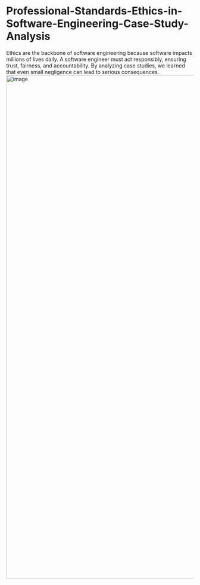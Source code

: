 # Professional-Standards-Ethics-in-Software-Engineering-Case-Study-Analysis
Ethics are the backbone of software engineering because software impacts millions of lives daily. A software engineer must act responsibly, ensuring trust, fairness, and accountability. By analyzing case studies, we learned that even small negligence can lead to serious consequences. 
<img width="954" height="1350" alt="image" src="https://github.com/user-attachments/assets/e42bac09-cf09-406f-b36c-6714ab19a02b" />

